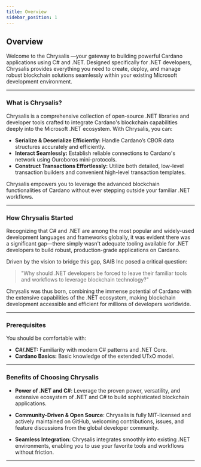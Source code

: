 ```yaml
---
title: Overview
sidebar_position: 1
---
```


## Overview

Welcome to the Chrysalis —your gateway to building powerful Cardano applications using C# and .NET. Designed specifically for .NET developers, Chrysalis provides everything you need to create, deploy, and manage robust blockchain solutions seamlessly within your existing Microsoft development environment.

---

### What is Chrysalis?

Chrysalis is a comprehensive collection of open-source .NET libraries and developer tools crafted to integrate Cardano's blockchain capabilities deeply into the Microsoft .NET ecosystem. With Chrysalis, you can:

- **Serialize & Deserialize Efficiently:** Handle Cardano’s CBOR data structures accurately and efficiently.
- **Interact Seamlessly:** Establish reliable connections to Cardano's network using Ouroboros mini-protocols.
- **Construct Transactions Effortlessly:** Utilize both detailed, low-level transaction builders and convenient high-level transaction templates.

Chrysalis empowers you to leverage the advanced blockchain functionalities of Cardano without ever stepping outside your familiar .NET workflows.

---

### How Chrysalis Started
 Recognizing that C# and .NET are among the most popular and widely-used development languages and frameworks globally, it was evident there was a significant gap—there simply wasn't adequate tooling available for .NET developers to build robust, production-grade applications on Cardano.

Driven by the vision to bridge this gap, SAIB Inc posed a critical question:

> "Why should .NET developers be forced to leave their familiar tools and workflows to leverage blockchain technology?"

Chrysalis was thus born, combining the immense potential of Cardano with the extensive capabilities of the .NET ecosystem, making blockchain development accessible and efficient for millions of developers worldwide.

---

###  Prerequisites

You should be comfortable with:

- **C#/.NET:** Familiarity with modern C# patterns and .NET Core.
- **Cardano Basics:** Basic knowledge of the extended UTxO model.

---

### Benefits of Choosing Chrysalis

- **Power of .NET and C#**: Leverage the proven power, versatility, and extensive ecosystem of .NET and C# to build sophisticated blockchain applications.

- **Community-Driven & Open Source**: Chrysalis is fully MIT-licensed and actively maintained on GitHub, welcoming contributions, issues, and feature discussions from the global developer community.

- **Seamless Integration**: Chrysalis integrates smoothly into existing .NET environments, enabling you to use your favorite tools and workflows without friction.
---

